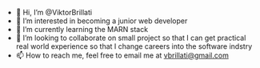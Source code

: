 - 👋 Hi, I’m @ViktorBrillati
- 👀 I’m interested in becoming a junior web developer
- 🌱 I’m currently learning the MARN stack 
- 💞️ I’m looking to collaborate on small project so that I can get practical real world experience so that I change careers into the software indstry
- 📫 How to reach me, feel free to email me at vbrillati@gmail.com

<!---
ViktorBrillati/ViktorBrillati is a ✨ special ✨ repository because its `README.md` (this file) appears on your GitHub profile.
You can click the Preview link to take a look at your changes.
--->
